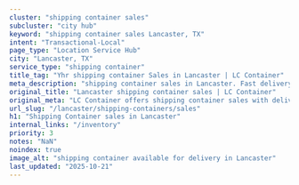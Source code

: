 ```yaml
---
cluster: "shipping container sales"
subcluster: "city hub"
keyword: "shipping container sales Lancaster, TX"
intent: "Transactional-Local"
page_type: "Location Service Hub"
city: "Lancaster, TX"
service_type: "shipping container"
title_tag: "Yhr shipping container Sales in Lancaster | LC Container"
meta_description: "shipping container sales in Lancaster. Fast delivery, competitive pricing. Serving shipping containers area. Quote ID: G57. Call (214) 524-4168 for your free quote today."
original_title: "Lancaster shipping container sales | LC Container"
original_meta: "LC Container offers shipping container sales with delivery in Lancaster, TX. Local. Fast quotes. Since 2003."
url_slug: "/lancaster/shipping-containers/sales"
h1: "Shipping Container sales in Lancaster"
internal_links: "/inventory"
priority: 3
notes: "NaN"
noindex: true
image_alt: "shipping container available for delivery in Lancaster"
last_updated: "2025-10-21"
---
```


<!-- TODO: Add unique city/inventory copy, images, and internal links here. -->

